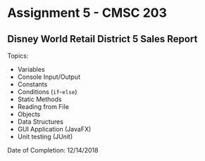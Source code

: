 # Assignment 5 - CMSC 203
## Disney World Retail District 5 Sales Report

Topics:
- Variables
- Console Input/Output
- Constants
- Conditions (```if```-```else```)
- Static Methods
- Reading from File
- Objects
- Data Structures
- GUI Application (JavaFX)
- Unit testing (JUnit)

Date of Completion: 12/14/2018
